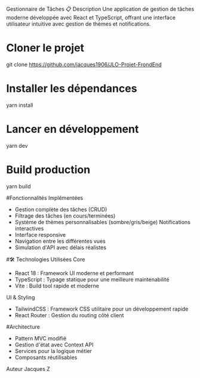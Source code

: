 Gestionnaire de Tâches
📋 Description
Une application de gestion de tâches moderne développée avec React et TypeScript, offrant une interface utilisateur intuitive avec gestion de thèmes et notifications.

# Cloner le projet
git clone https://github.com/jacques1906/JLO-Projet-FrondEnd

# Installer les dépendances
yarn install

# Lancer en développement
yarn  dev

# Build production
yarn build

#Fonctionnalités
Implémentées
- Gestion complète des tâches (CRUD)
- Filtrage des tâches (en cours/terminées)
- Système de thèmes personnalisables (sombre/gris/beige)
Notifications interactives
- Interface responsive
- Navigation entre les différentes vues
- Simulation d'API avec délais réalistes

#🛠 Technologies Utilisées
Core
- React 18 : Framework UI moderne et performant
- TypeScript : Typage statique pour une meilleure maintenabilité
- Vite : Build tool rapide et moderne

UI & Styling
- TailwindCSS : Framework CSS utilitaire pour un développement rapide
- React Router : Gestion du routing côté client

#Architecture
- Pattern MVC modifié
- Gestion d'état avec Context API
- Services pour la logique métier
- Composants réutilisables

Auteur
Jacques Z
